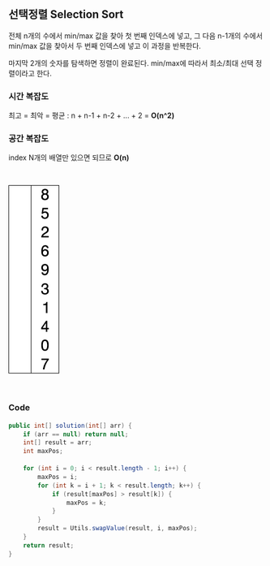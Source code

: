 ## 선택정렬 Selection Sort
전체 n개의 수에서 min/max 값을 찾아 첫 번째 인덱스에 넣고, 그 다음 n-1개의 수에서 min/max 값을 찾아서 두 번째 인덱스에 넣고 이 과정을 반복한다.

마지막 2개의 숫자를 탐색하면 정렬이 완료된다. min/max에 따라서 최소/최대 선택 정렬이라고 한다.

### 시간 복잡도
최고 = 최악 = 평균 : n + n-1 + n-2 + ... + 2 = **O(n^2)**

### 공간 복잡도
index N개의 배열만 있으면 되므로 **O(n)**

<br/>

![image](./assets/select.gif)

<br/>

### Code
```java
public int[] solution(int[] arr) {
    if (arr == null) return null;
    int[] result = arr;
    int maxPos;

    for (int i = 0; i < result.length - 1; i++) {
        maxPos = i;
        for (int k = i + 1; k < result.length; k++) {
            if (result[maxPos] > result[k]) {
                maxPos = k;
            }
        }
        result = Utils.swapValue(result, i, maxPos);
    }
    return result;
}
```